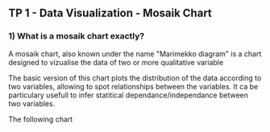 ## TP 1 - Data Visualization - Mosaik Chart

### 1) What is a mosaik chart exactly?

A mosaik chart, also known under the name "Marimekko diagram" is a chart designed to vizualise the data of two or more qualitative variable  

The basic version of this chart plots the distribution of the data according to two variables, allowing to spot relationships between the variables. It ca be particulary usefull to infer statitical dependance/independance between two variables.

The following chart 
